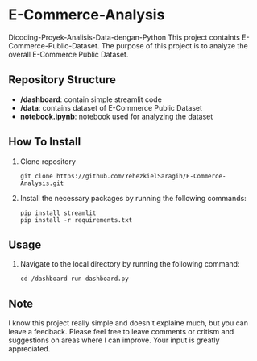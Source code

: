 # E-Commerce-Analysis
 Dicoding-Proyek-Analisis-Data-dengan-Python
This project containts E-Commerce-Public-Dataset. 
The purpose of this project is to analyze the overall E-Commerce Public Dataset.

## Repository Structure

- **/dashboard**: contain simple streamlit code
- **/data**: contains dataset of E-Commerce Public Dataset
- **notebook.ipynb**: notebook used for analyzing the dataset

## How To Install

1. Clone repository 

   ```shell
   git clone https://github.com/YehezkielSaragih/E-Commerce-Analysis.git
   ```

2. Install the necessary packages by running the following commands:

    ```shell
    pip install streamlit
    pip install -r requirements.txt
    ```

## Usage
1. Navigate to the local directory by running the following command:

    ```shell
    cd /dashboard run dashboard.py
    ```

## Note
I know this project really simple and doesn't explaine much, but you can leave a feedback. Please feel free to leave comments or critism and suggestions on areas where I can improve. Your input is greatly appreciated.
